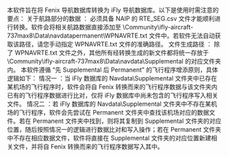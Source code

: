 本软件旨在将 Fenix 导航数据库转换为 iFly 导航数据库。以下是使用时需注意的要点：
关于航路部分的数据 ：
    必须具备 NAIP 的 RTE_SEG.csv 文件才能顺利进行转换。软件会将相关航路数据直接添加至 \Community\ifly-aircraft-737max8\Data\navdatapermanent\WPNAVRTE.txt 文件中。若软件无法自动获取该路径，请您手动指定 WPNAVRTE.txt 文件的准确路径。
文件生成路径 ：
    除了 WPNAVRTE.txt 文件之外，其他所有经转换生成的新文件都将统一存放于 \Community\ifly-aircraft-737max8\Data\navdata\Supplemental 的对应文件夹内。
本软件遵循 “先 Supplemental 后 Permanent” 的飞行程序增添原则，具体逻辑如下：
    情况一 ：当 iFly 数据库的 Navdata\Supplemental 文件夹中已存在某机场的飞行程序时，软件会将自 Fenix 转换而来的飞行程序数据与该文件夹内已有的飞行程序数据进行比对，仅将 iFly 数据库中尚未包含的飞行程序写入相关文件。
    情况二 ：若 iFly 数据库的 Navdata\Supplemental 文件夹中不存在某机场的飞行程序，软件会先尝试在 Permanent 文件夹中查找该机场对应的数据文件。若在 Permanent 文件夹中找到，则将其复制到 Supplemental 文件夹的对应位置，随后按照情况一的逻辑进行数据比对和写入操作；若在 Permanent 文件夹中不存在相应数据文件，软件将直接在 Supplemental 文件夹的对应位置新建相关文件，并将自 Fenix 转换而来的飞行程序数据写入其中。